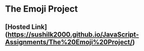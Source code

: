 # The Emoji Project

## [Hosted Link] (https://sushilk2000.github.io/JavaScript-Assignments/The%20Emoji%20Project/)
